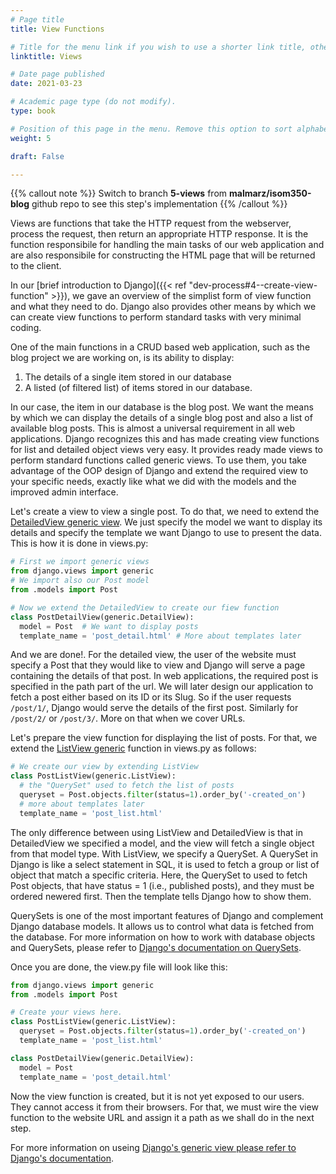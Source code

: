 ```yaml
---
# Page title
title: View Functions

# Title for the menu link if you wish to use a shorter link title, otherwise remove this option.
linktitle: Views

# Date page published
date: 2021-03-23

# Academic page type (do not modify).
type: book

# Position of this page in the menu. Remove this option to sort alphabetically.
weight: 5

draft: False

---
```


{{% callout note %}}
Switch to branch **5-views** from **malmarz/isom350-blog** github repo to see this step's implementation
{{% /callout %}}


Views are functions that take the HTTP request from the webserver, process the request, then return an appropriate HTTP response. It is the function responsibile for handling the main tasks of our web application and are also responsibile for constructing the HTML page that will be returned to the client.

In our [brief introduction to Django]({{< ref "dev-process#4--create-view-function" >}}), we gave an overview of the simplist form of view function and what they need to do. Django also provides other means by which we can create view functions to perform standard tasks with very minimal coding.

One of the main functions in a CRUD based web application, such as the blog project we are working on, is its ability to display:

1. The details of a single item stored in our database
2. A listed (of filtered list) of items stored in our database.

In our case, the item in our database is the blog post. We want the means by which we can display the details of a single blog post and also a list of available blog posts. This is almost a universal requirement in all web applications. Django recognizes this and has made creating view functions for list and detailed object views very easy. It provides ready made views to perform standard functions called generic views. To use them, you take advantage of the OOP design of Django and extend the required view to your specific needs, exactly like what we did with the models and the improved admin interface.

Let's create a view to view a single post. To do that, we need to extend the [DetailedView generic view](https://docs.djangoproject.com/en/3.1/ref/class-based-views/generic-display/#detailview). We just specify the model we want to display its details and specify the template we want Django to use to present the data. This is how it is done in views.py:

```python
# First we import generic views
from django.views import generic
# We import also our Post model
from .models import Post

# Now we extend the DetailedView to create our fiew function
class PostDetailView(generic.DetailView):
  model = Post  # We want to display posts
  template_name = 'post_detail.html' # More about templates later

```

And we are done!. For the detailed view, the user of the website must specify a Post that they would like to view and Django will serve a page containing the details of that post. In web applications, the required post is specified in the path part of the url. We will later design our application to fetch a post either based on its ID or its Slug. So if the user requests `/post/1/`, Django would serve the details of the first post. Similarly for `/post/2/` or `/post/3/`. More on that when we cover URLs.

Let's prepare the view function for displaying the list of posts. For that, we extend the [ListView generic](https://docs.djangoproject.com/en/3.1/ref/class-based-views/generic-display/#listview) function in views.py as follows:

```python
# We create our view by extending ListView
class PostListView(generic.ListView):  
  # the "QuerySet" used to fetch the list of posts
  queryset = Post.objects.filter(status=1).order_by('-created_on')
  # more about templates later
  template_name = 'post_list.html'
```

The only difference between using ListView and DetailedView is that in DetailedView we specified a model, and the view will fetch a single object from that model type. With ListView, we specify a QuerySet. A QuerySet in Django is like a select statement in SQL, it is used to fetch a group or list of object that match a specific criteria. Here, the QuerySet to used to fetch Post objects, that have status = 1 (i.e., published posts), and they must be ordered newered first. Then the template tells Django how to show them.

QuerySets is one of the most important features of Django and complement Django database models. It allows us to control what data is fetched from the database. For more information on how to work with database objects and QuerySets, please refer to [Django's documentation on QuerySets](https://docs.djangoproject.com/en/3.1/topics/db/queries/).

Once you are done, the view.py file will look like this:
```python
from django.views import generic
from .models import Post

# Create your views here.
class PostListView(generic.ListView):
  queryset = Post.objects.filter(status=1).order_by('-created_on')
  template_name = 'post_list.html'

class PostDetailView(generic.DetailView):
  model = Post
  template_name = 'post_detail.html'
```

Now the view function is created, but it is not yet exposed to our users. They cannot access it from their browsers. For that, we must wire the view function to the website URL and assign it a path as we shall do in the next step. 

For more information on useing [Django's generic view please refer to Django's documentation](https://docs.djangoproject.com/en/3.1/topics/class-based-views/generic-display/).